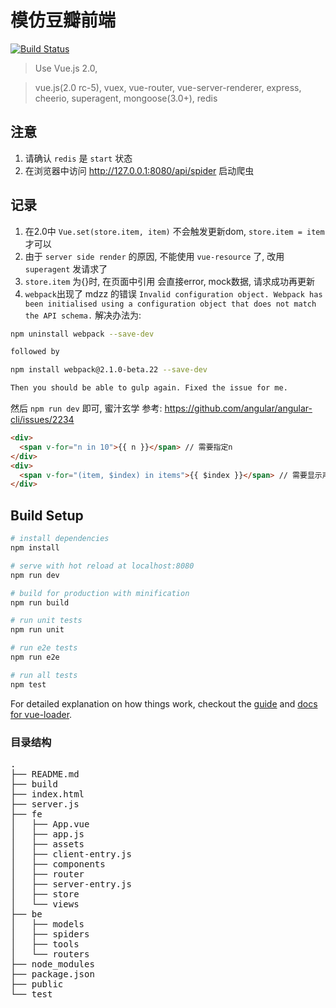 # 模仿豆瓣前端
[![Build Status](https://travis-ci.org/jiakeqi/frontend-douban.svg?branch=douban)](https://travis-ci.org/jiakeqi/douban)
> Use Vue.js 2.0, 

> vue.js(2.0 rc-5), vuex, vue-router, vue-server-renderer,  express, cheerio, superagent, mongoose(3.0+), redis

## 注意

1. 请确认 `redis` 是 `start` 状态
2. 在浏览器中访问 http://127.0.0.1:8080/api/spider 启动爬虫

## 记录
1. 在2.0中 `Vue.set(store.item, item)` 不会触发更新dom, `store.item = item` 才可以
2. 由于 `server side render` 的原因, 不能使用 `vue-resource` 了, 改用 `superagent` 发请求了
3. `store.item` 为{}时, 在页面中引用 会直接error, mock数据, 请求成功再更新 
4. `webpack`出现了 mdzz 的错误 `Invalid configuration object. Webpack has been initialised using a configuration object that does not match the API schema.`
  解决办法为:

``` bash
npm uninstall webpack --save-dev

followed by

npm install webpack@2.1.0-beta.22 --save-dev

Then you should be able to gulp again. Fixed the issue for me.
```

然后 `npm run dev` 即可, 蜜汁玄学
参考: https://github.com/angular/angular-cli/issues/2234

````html
<div>
  <span v-for="n in 10">{{ n }}</span> // 需要指定n
</div>
<div>
  <span v-for="(item, $index) in items">{{ $index }}</span> // 需要显示声明$index
</div>
````

## Build Setup

``` bash
# install dependencies
npm install

# serve with hot reload at localhost:8080
npm run dev

# build for production with minification
npm run build

# run unit tests
npm run unit

# run e2e tests
npm run e2e

# run all tests
npm test
```

For detailed explanation on how things work, checkout the [guide](http://vuejs-templates.github.io/webpack/) and [docs for vue-loader](http://vuejs.github.io/vue-loader).

### 目录结构
<pre>
.
├── README.md 
├── build
├── index.html
├── server.js
├── fe
│   ├── App.vue
│   ├── app.js
│   ├── assets
│   ├── client-entry.js
│   ├── components
│   ├── router
│   ├── server-entry.js
│   ├── store
│   └── views
├── be
│   ├── models
│   ├── spiders
│   ├── tools
│   └── routers
├── node_modules
├── package.json
├── public
└── test



